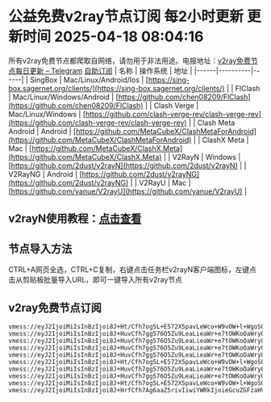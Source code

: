 # 公益免费v2ray节点订阅 每2小时更新 更新时间 2025-04-18 08:04:16
所有v2ray免费节点都爬取自网络，请勿用于非法用途。电报地址：[v2ray免费节点每日更新 – Telegram](https://t.me/just_do_chat) 
[自助订阅](https://share.colors.nyc.mn/)
| 名称 | 操作系统 | 地址 |
|------|----------|------|
| SingBox | Mac/Linux/Android/Ios | [https://sing-box.sagernet.org/clients/](https://sing-box.sagernet.org/clients/) |
| FlClash | Mac/Linux/Windows/Android | [https://github.com/chen08209/FlClash](https://github.com/chen08209/FlClash) |
| Clash Verge | Mac/Linux/Windows | [https://github.com/clash-verge-rev/clash-verge-rev](https://github.com/clash-verge-rev/clash-verge-rev) |
| Clash Meta Android | Android | [https://github.com/MetaCubeX/ClashMetaForAndroid](https://github.com/MetaCubeX/ClashMetaForAndroid) |
| ClashX Meta | Mac | [https://github.com/MetaCubeX/ClashX.Meta](https://github.com/MetaCubeX/ClashX.Meta) |
| V2RayN | Windows | [https://github.com/2dust/v2rayN](https://github.com/2dust/v2rayN) |
| V2RayNG | Android | [https://github.com/2dust/v2rayNG](https://github.com/2dust/v2rayNG) |
| V2RayU | Mac | [https://github.com/yanue/V2rayU](https://github.com/yanue/V2rayU) |
## v2rayN使用教程：[点击查看](https://blog.colors.nyc.mn/posts/how-to-use-v2rayn//)
## 节点导入方法
CTRL+A网页全选，CTRL+C复制，右键点击任务栏v2rayN客户端图标，左键点击从剪贴板批量导入URL，即可一键导入所有v2ray节点  
## v2ray免费节点订阅  
``` 
vmess://eyJ2IjoiMiIsInBzIjoi8J+Ht/Cfh7og5L+E572X5pavLeWco+W9vOW+l+WgoS0wMDEtMUMiLCJhZGQiOiIxOTUuNTguNDkuODQiLCJwb3J0IjoiMjIwMTUiLCJ0eXBlIjoibm9uZSIsImlkIjoiZjE2MDJiNjQtMzJlZi00YzE3LWFiODMtYTc5YWU1NGFiNWNhIiwiYWlkIjoiMCIsIm5ldCI6IndzIiwicGF0aCI6Ii8iLCJob3N0IjoiIiwidGxzIjoiIn0=
vmess://eyJ2IjoiMiIsInBzIjoi8J+HuvCfh7gg576O5Zu9LeaLieaWr+e7tOWKoOaWry0wMDItMUMiLCJhZGQiOiI0NS4xNDcuMjAxLjIzMSIsInBvcnQiOiIyMzA3MSIsInR5cGUiOiJub25lIiwiaWQiOiJmMTYwMmI2NC0zMmVmLTRjMTctYWI4My1hNzlhZTU0YWI1Y2EiLCJhaWQiOiIwIiwibmV0Ijoid3MiLCJwYXRoIjoiLyIsImhvc3QiOiIiLCJ0bHMiOiIifQ==
vmess://eyJ2IjoiMiIsInBzIjoi8J+HuvCfh7gg576O5Zu9LeaLieaWr+e7tOWKoOaWry0wMDItMUEiLCJhZGQiOiI0NS4xNDcuMjAxLjIzMSIsInBvcnQiOiIyMzA3MSIsInR5cGUiOiJub25lIiwiaWQiOiJiNDU2MWM5OS01ZTg1LTQ5ZDctODgxYS1kODcwNDhhMWE1ZTIiLCJhaWQiOiIwIiwibmV0Ijoid3MiLCJwYXRoIjoiLyIsImhvc3QiOiIiLCJ0bHMiOiIifQ==
vmess://eyJ2IjoiMiIsInBzIjoi8J+HuvCfh7gg576O5Zu9LeaLieaWr+e7tOWKoOaWry0wMDEtMUMiLCJhZGQiOiI0NS4xNDcuMjAxLjIzMSIsInBvcnQiOiIyMDAxMyIsInR5cGUiOiJub25lIiwiaWQiOiJmMTYwMmI2NC0zMmVmLTRjMTctYWI4My1hNzlhZTU0YWI1Y2EiLCJhaWQiOiIwIiwibmV0Ijoid3MiLCJwYXRoIjoiLyIsImhvc3QiOiIiLCJ0bHMiOiIifQ==
vmess://eyJ2IjoiMiIsInBzIjoi8J+HuvCfh7gg576O5Zu9LeaLieaWr+e7tOWKoOaWry0wMDEtMUIiLCJhZGQiOiI0NS4xNDcuMjAxLjIzMSIsInBvcnQiOiIyMDAxMyIsInR5cGUiOiJub25lIiwiaWQiOiJhMzk0MjE1Ny0zMDE1LTRiODctYmFkYi1jOTNkODQ3NWNiNzgiLCJhaWQiOiIwIiwibmV0Ijoid3MiLCJwYXRoIjoiLyIsImhvc3QiOiIiLCJ0bHMiOiIifQ==
vmess://eyJ2IjoiMiIsInBzIjoi8J+Ht/Cfh7og5L+E572X5pavLeWco+W9vOW+l+WgoS0wMDEtMUIiLCJhZGQiOiIxOTUuNTguNDkuODQiLCJwb3J0IjoiMjIwMTUiLCJ0eXBlIjoibm9uZSIsImlkIjoiYTM5NDIxNTctMzAxNS00Yjg3LWJhZGItYzkzZDg0NzVjYjc4IiwiYWlkIjoiMCIsIm5ldCI6IndzIiwicGF0aCI6Ii8iLCJob3N0IjoiIiwidGxzIjoiIn0=
vmess://eyJ2IjoiMiIsInBzIjoi8J+HuvCfh7gg576O5Zu9LeaLieaWr+e7tOWKoOaWry0wMDEtMUEiLCJhZGQiOiI0NS4xNDcuMjAxLjIzMSIsInBvcnQiOiIyMDAxMyIsInR5cGUiOiJub25lIiwiaWQiOiJiNDU2MWM5OS01ZTg1LTQ5ZDctODgxYS1kODcwNDhhMWE1ZTIiLCJhaWQiOiIwIiwibmV0Ijoid3MiLCJwYXRoIjoiLyIsImhvc3QiOiIiLCJ0bHMiOiIifQ==
vmess://eyJ2IjoiMiIsInBzIjoi8J+HuvCfh7gg576O5Zu9LeaLieaWr+e7tOWKoOaWry0wMDItMUIiLCJhZGQiOiI0NS4xNDcuMjAxLjIzMSIsInBvcnQiOiIyMzA3MSIsInR5cGUiOiJub25lIiwiaWQiOiJhMzk0MjE1Ny0zMDE1LTRiODctYmFkYi1jOTNkODQ3NWNiNzgiLCJhaWQiOiIwIiwibmV0Ijoid3MiLCJwYXRoIjoiLyIsImhvc3QiOiIiLCJ0bHMiOiIifQ==
vmess://eyJ2IjoiMiIsInBzIjoi8J+Ht/Cfh7og5L+E572X5pavLeWco+W9vOW+l+WgoS0wMDEtMUEiLCJhZGQiOiIxOTUuNTguNDkuODQiLCJwb3J0IjoiMjIwMTUiLCJ0eXBlIjoibm9uZSIsImlkIjoiYjQ1NjFjOTktNWU4NS00OWQ3LTg4MWEtZDg3MDQ4YTFhNWUyIiwiYWlkIjoiMCIsIm5ldCI6IndzIiwicGF0aCI6Ii8iLCJob3N0IjoiIiwidGxzIjoiIn0=
vmess://eyJ2IjoiMiIsInBzIjoi8J+HrfCfh7Ag6aaZ5rivIiwiYWRkIjoieGcuZGFzaHVhaS5jeW91IiwicG9ydCI6IjE5OTAxIiwidHlwZSI6Im5vbmUiLCJpZCI6ImI2MjEzNmIzLTY4ZjgtNDI3MC04N2RlLTYyOTRlYWRlNmU2NyIsImFpZCI6IjAiLCJuZXQiOiJ0Y3AiLCJwYXRoIjoiLyIsImhvc3QiOiJ4Zy5kYXNodWFpLmN5b3UiLCJ0bHMiOiIifQ==
```

